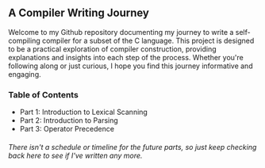 ## A Compiler Writing Journey

Welcome to my Github repository documenting my journey to write a self-compiling compiler for a subset of the C language. This project is designed to be a practical exploration of compiler construction, providing explanations and insights into each step of the process. Whether you're following along or just curious, I hope you find this journey informative and engaging.

### Table of Contents

- Part 1: Introduction to Lexical Scanning
- Part 2: Introduction to Parsing
- Part 3: Operator Precedence


###### There isn't a schedule or timeline for the future parts, so just keep checking back here to see if I've written any more.
